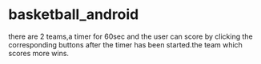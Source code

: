 # basketball_android
there are 2 teams,a timer for 60sec and the user can score by clicking the corresponding buttons after the timer has been started.the team which scores more wins. 
